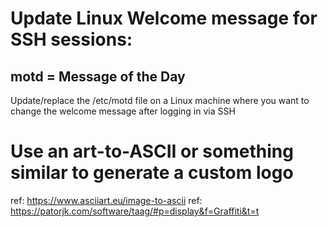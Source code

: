 # Update Linux Welcome message for SSH sessions:
## motd = Message of the Day
Update/replace the /etc/motd file on a Linux machine where you want to change the welcome message after logging in via SSH

# Use an art-to-ASCII or something similar to generate a custom logo
ref: https://www.asciiart.eu/image-to-ascii
ref: https://patorjk.com/software/taag/#p=display&f=Graffiti&t=t